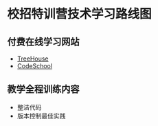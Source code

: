 # 校招特训营技术学习路线图

## 付费在线学习网站

- [TreeHouse](http://teamtreehouse.com)
- [CodeSchool](https://www.codeschool.com/)

## 教学全程训练内容

- 整洁代码
- 版本控制最佳实践
